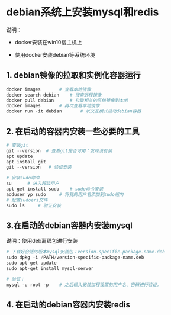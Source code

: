 # debian系统上安装mysql和redis

说明：

- docker安装在win10宿主机上

- 使用docker安装debian等系统环境

## 1. debian镜像的拉取和实例化容器运行

```python
docker images		# 查看本地镜像
docker search debian	# 搜索远程镜像
docker pull debian		# 拉取相关的系统镜像到本地
docker images		# 再次查看本地镜像
docker run -it debian		# 以交互模式启动debian容器
```

## 2. 在启动的容器内安装一些必要的工具

```python
# 安装git
git --version  # 查看git是否可用：发现没有装
apt update
apt install git
git --version	# 验证安装

# 安装sudo命令
su		# 进入超级用户
apt-get install sudo	# sudo命令安装
adduser yp sudo		# 将我的用户名添加到sudo组内
# 配置sudoers文件
sudo ls		# 验证安装
```

## 3.在启动的debian容器内安装mysql

说明：使用deb离线包进行安装

```python
# 下载好合适的版本mysql安装包：version-specific-package-name.deb
sudo dpkg -i /PATH/version-specific-package-name.deb
sudo apt-get update
sudo apt-get install mysql-server

# 验证：
mysql -u root -p	# 之后输入安装过程设置的用户名、密码进行验证。
```

## 4. 在启动的debian容器内安装redis

```

```

